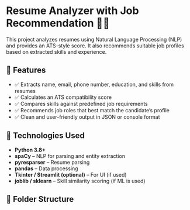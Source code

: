 # Resume Analyzer with Job Recommendation 💼✨

This project analyzes resumes using Natural Language Processing (NLP) and provides an ATS-style score. It also recommends suitable job profiles based on extracted skills and experience.

## 🚀 Features

- ✅ Extracts name, email, phone number, education, and skills from resumes
- ✅ Calculates an ATS compatibility score
- ✅ Compares skills against predefined job requirements
- ✅ Recommends job roles that best match the candidate’s profile
- ✅ Clean and user-friendly output in JSON or console format

## 🧠 Technologies Used

- **Python 3.8+**
- **spaCy** – NLP for parsing and entity extraction
- **pyresparser** – Resume parsing
- **pandas** – Data processing
- **Tkinter / Streamlit (optional)** – For UI (if used)
- **joblib / sklearn** – Skill similarity scoring (if ML is used)

## 📁 Folder Structure

